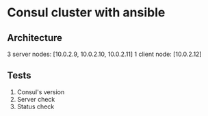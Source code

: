 Consul cluster with ansible
=========

Architecture
------------
3 server nodes: [10.0.2.9, 10.0.2.10, 10.0.2.11]
1 client node: [10.0.2.12]

Tests
------------
1. Consul's version
2. Server check
3. Status check
